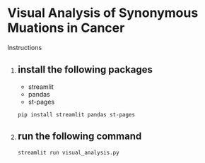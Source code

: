 # Visual Analysis of Synonymous Muations in Cancer

Instructions

1. install the following packages
   ------------------------------


   - streamlit
   - pandas
   - st-pages

   `pip install streamlit pandas st-pages`
2. run the following command
   -------------------------

   `streamlit run visual_analysis.py`
